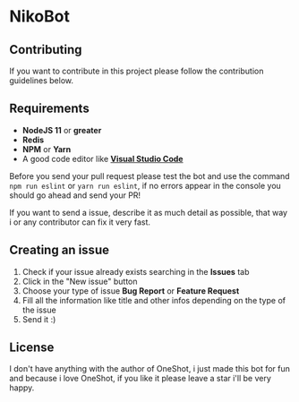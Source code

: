 # NikoBot

## Contributing

If you want to contribute in this project please follow the contribution guidelines below.

## Requirements

- **NodeJS 11** or **greater**
- **Redis**
- **NPM** or **Yarn**
- A good code editor like [**Visual Studio Code**](https://code.visualstudio.com/download)

Before you send your pull request please test the bot and use the command `npm run eslint` or `yarn run eslint`, if no errors appear in the console you should go ahead and send your PR!

If you want to send a issue, describe it as much detail as possible, that way i or any contributor can fix it very fast.

## Creating an issue

1. Check if your issue already exists searching in the **Issues** tab
2. Click in the "New issue" button
3. Choose your type of issue **Bug Report** or **Feature Request**
4. Fill all the information like title and other infos depending on the type of the issue
5. Send it :)

## License

I don't have anything with the author of OneShot, i just made this bot for fun and because i love OneShot, if you like it please leave a star i'll be very happy.
